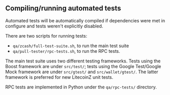 Compiling/running automated tests
---------------------------------

Automated tests will be automatically compiled if dependencies were met in configure
and tests weren't explicitly disabled.

There are two scripts for running tests:

* ``qa/zcash/full-test-suite.sh``, to run the main test suite
* ``qa/pull-tester/rpc-tests.sh``, to run the RPC tests.

The main test suite uses two different testing frameworks. Tests using the Boost
framework are under ``src/test/``; tests using the Google Test/Google Mock
framework are under ``src/gtest/`` and ``src/wallet/gtest/``. The latter framework
is preferred for new LitecoinZ unit tests.

RPC tests are implemented in Python under the ``qa/rpc-tests/`` directory.
